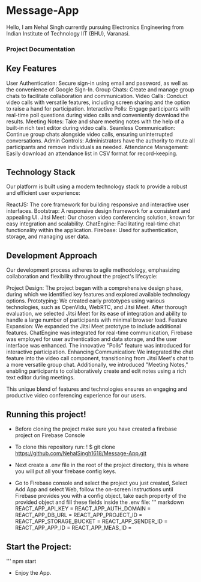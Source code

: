 # Message-App
Hello, I am Nehal Singh currently pursuing Electronics Engineering from Indian Institute of Technology IIT (BHU), Varanasi.
### Project Documentation

## Key Features

User Authentication: Secure sign-in using email and password, as well as the convenience of Google Sign-In.
Group Chats: Create and manage group chats to facilitate collaboration and communication.
Video Calls: Conduct video calls with versatile features, including screen sharing and the option to raise a hand for participation.
Interactive Polls: Engage participants with real-time poll questions during video calls and conveniently download the results.
Meeting Notes: Take and share meeting notes with the help of a built-in rich text editor during video calls.
Seamless Communication: Continue group chats alongside video calls, ensuring uninterrupted conversations.
Admin Controls: Administrators have the authority to mute all participants and remove individuals as needed.
Attendance Management: Easily download an attendance list in CSV format for record-keeping.

## Technology Stack

Our platform is built using a modern technology stack to provide a robust and efficient user experience:

ReactJS: The core framework for building responsive and interactive user interfaces.
Bootstrap: A responsive design framework for a consistent and appealing UI.
Jitsi Meet: Our chosen video conferencing solution, known for easy integration and scalability.
ChatEngine: Facilitating real-time chat functionality within the application.
Firebase: Used for authentication, storage, and managing user data.

## Development Approach

Our development process adheres to agile methodology, emphasizing collaboration and flexibility throughout the project's lifecycle:

Project Design: The project began with a comprehensive design phase, during which we identified key features and explored available technology options.
Prototyping: We created early prototypes using various technologies, such as OpenVidu, WebRTC, and Jitsi Meet. After thorough evaluation, we selected Jitsi Meet for its ease of integration and ability to handle a large number of participants with minimal browser load.
Feature Expansion: We expanded the Jitsi Meet prototype to include additional features. ChatEngine was integrated for real-time communication, Firebase was employed for user authentication and data storage, and the user interface was enhanced. The innovative "Polls" feature was introduced for interactive participation.
Enhancing Communication: We integrated the chat feature into the video call component, transitioning from Jitsi Meet's chat to a more versatile group chat. Additionally, we introduced "Meeting Notes," enabling participants to collaboratively create and edit notes using a rich text editor during meetings.

This unique blend of features and technologies ensures an engaging and productive video conferencing experience for our users.

## Running this project!
* Before cloning the project make sure you have created a firebase project on Firebase Console

* To clone this repository run:
! $ git clone https://github.com/NehalSingh1618/Message-App.git 
* Next create a .env file in the root of the project directory, this is where you will put all your firebase config keys.
* Go to Firebase console and select the project you just created, Select Add App and select Web, follow the on-screen instructions until Firebase provides you with a config object, take each property of the provided object and fill these fields inside the .env file:
'''
markdown
 REACT_APP_API_KEY =
REACT_APP_AUTH_DOMAIN =
REACT_APP_DB_URL =
REACT_APP_PROJECT_ID =
REACT_APP_STORAGE_BUCKET =
REACT_APP_SENDER_ID =
REACT_APP_APP_ID =
REACT_APP_MEAS_ID =


## Start the Project:
''' npm start 

* Enjoy the App.
